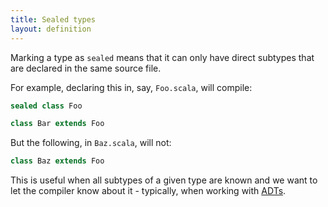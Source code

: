 ```yaml
---
title: Sealed types
layout: definition
---
```


Marking a type as `sealed` means that it can only have direct subtypes that are declared in the same source file.

For example, declaring this in, say, `Foo.scala`, will compile:

```scala
sealed class Foo

class Bar extends Foo
```

But the following, in `Baz.scala`, will not:

```scala
class Baz extends Foo
```

This is useful when all subtypes of a given type are known and we want to let the compiler know about it - typically, when working with [ADTs](adt.html).
